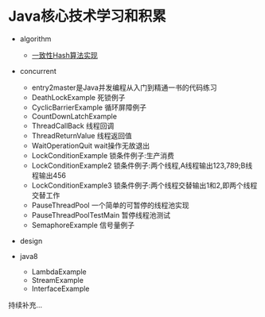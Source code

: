 # Java核心技术学习和积累

- algorithm
    - [一致性Hash算法实现](https://github.com/zJiaJun/java-core/blob/master/src/main/java/com/github/zjiajun/java/core/algorithm/consistent/ConsistentHash.java)

- concurrent
    - entry2master是Java并发编程从入门到精通一书的代码练习
    - DeathLockExample 死锁例子
    - CyclicBarrierExample 循环屏障例子
    - CountDownLatchExample
    - ThreadCallBack 线程回调
    - ThreadReturnValue 线程返回值
    - WaitOperationQuit wait操作无故退出
    - LockConditionExample 锁条件例子:生产消费
    - LockConditionExample2 锁条件例子:两个线程,A线程输出123,789;B线程输出456
    - LockConditionExample3 锁条件例子:两个线程交替输出1和2,即两个线程交替工作
    - PauseThreadPool 一个简单的可暂停的线程池实现
    - PauseThreadPoolTestMain 暂停线程池测试
    - SemaphoreExample 信号量例子

- design

- java8
    - LambdaExample
    - StreamExample
    - InterfaceExample

持续补充...
